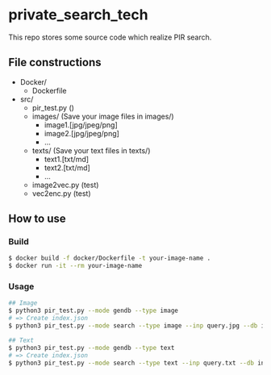 # private_search_tech
This repo stores some source code which realize PIR search.

## File constructions

- Docker/
  - Dockerfile
- src/
  - pir_test.py ()
  - images/ (Save your image files in images/)
    - image1.[jpg/jpeg/png]
    - image2.[jpg/jpeg/png]
    - ...
  - texts/ (Save your text files in texts/)
    - text1.[txt/md]
    - text2.[txt/md]
    - ...
  - image2vec.py (test)
  - vec2enc.py (test)

## How to use

### Build

```bash
$ docker build -f docker/Dockerfile -t your-image-name .
$ docker run -it --rm your-image-name
```

### Usage
```bash
## Image
$ python3 pir_test.py --mode gendb --type image
# => Create index.json
$ python3 pir_test.py --mode search --type image --inp query.jpg --db index.json

## Text
$ python3 pir_test.py --mode gendb --type text
# => Create index.json
$ python3 pir_test.py --mode search --type text --inp query.txt --db index.json

```
